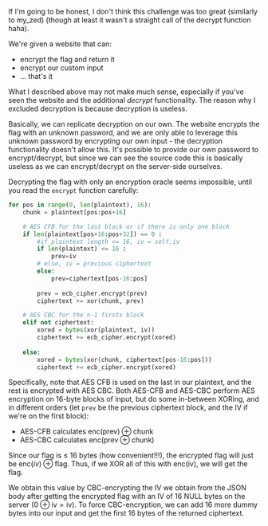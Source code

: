 If I'm going to be honest, I don't think this challenge was too great (similarly to my_zed) (though at least it wasn't a straight call of the decrypt function haha).

We're given a website that can:
- encrypt the flag and return it
- encrypt our custom input
- ... that's it

What I described above may not make much sense, especially if you've seen the website and the additional *decrypt* functionality. The reason why I excluded decryption is because decryption is useless.

Basically, we can replicate decryption on our own. The website encrypts the flag with an unknown password, and we are only able to leverage this unknown password by encrypting our own input - the decryption functionality doesn't allow this. It's possible to provide our own password to encrypt/decrypt, but since we can see the source code this is basically useless as we can encrypt/decrypt on the server-side ourselves.

Decrypting the flag with only an encryption oracle seems impossible, until you read the `encrypt` function carefully:
```py
for pos in range(0, len(plaintext), 16):
    chunk = plaintext[pos:pos+16]

    # AES CFB for the last block or if there is only one block
    if len(plaintext[pos+16:pos+32]) == 0 :
        #if plaintext length <= 16, iv = self.iv
        if len(plaintext) <= 16 :
            prev=iv
        # else, iv = previous ciphertext
        else:
            prev=ciphertext[pos-16:pos]
            
        prev = ecb_cipher.encrypt(prev)
        ciphertext += xor(chunk, prev)

    # AES CBC for the n-1 firsts block
    elif not ciphertext:
        xored = bytes(xor(plaintext, iv))
        ciphertext += ecb_cipher.encrypt(xored)
        
    else:
        xored = bytes(xor(chunk, ciphertext[pos-16:pos]))
        ciphertext += ecb_cipher.encrypt(xored)
```
Specifically, note that AES CFB is used on the last in our plaintext, and the rest is encrypted with AES CBC. Both AES-CFB and AES-CBC perform AES encryption on 16-byte blocks of input, but do some in-between XORing, and in different orders (let `prev` be the previous ciphertext block, and the IV if we're on the first block):
- AES-CFB calculates $\mathrm{enc}(\mathrm{prev})\oplus \mathrm{chunk}$
- AES-CBC calculates $\mathrm{enc(prev\oplus \mathrm{chunk})}$

Since our flag is $\le$ 16 bytes (how convenient!!!), the encrypted flag will just be $\mathrm{enc}(iv)\oplus\mathrm{flag}$. Thus, if we XOR all of this with $\mathrm{enc}(\mathrm{iv})$, we will get the flag.

We obtain this value by CBC-encrypting the IV we obtain from the JSON body after getting the encrypted flag with an IV of 16 NULL bytes on the server ($0\oplus \mathrm{iv} = \mathrm{iv}$). To force CBC-encryption, we can add 16 more dummy bytes into our input and get the first 16 bytes of the returned ciphertext.
